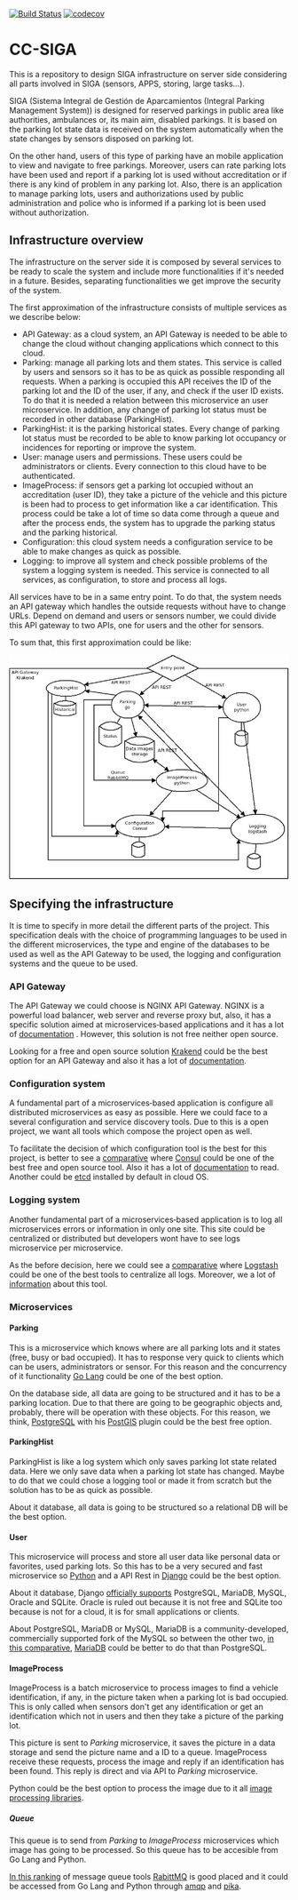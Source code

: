 [![Build Status](https://travis-ci.org/kcobos/CC-SIGA.svg?branch=master)](https://travis-ci.org/kcobos/CC-SIGA)
[![codecov](https://codecov.io/gh/kcobos/CC-SIGA/branch/master/graph/badge.svg)](https://codecov.io/gh/kcobos/CC-SIGA)

# CC-SIGA
This is a repository to design SIGA infrastructure on server side considering all parts involved in SIGA (sensors, APPS, storing, large tasks...).

SIGA (Sistema Integral de Gestión de Aparcamientos (Integral Parking Management System)) is designed for reserved parkings in public area like authorities, ambulances or, its main aim, disabled parkings. It is based on the parking lot state data is received on the system automatically when the state changes by sensors disposed on parking lot.

On the other hand, users of this type of parking have an mobile application to view and navigate to free parkings. Moreover, users can rate parking lots have been used and report if a parking lot is used without accreditation or if there is any kind of problem in any parking lot. Also, there is an application to manage parking lots, users and authorizations used by public administration and police who is informed if a parking lot is been used without authorization.

## Infrastructure overview
The infrastructure on the server side it is composed by several services to be ready to scale the system and include more functionalities if it's needed in a future. Besides, separating functionalities we get improve the security of the system.

The first approximation of the infrastructure consists of multiple services as we describe below:
 * API Gateway: as a cloud system, an API Gateway is needed to be able to change the cloud without changing applications which connect to this cloud.
 * Parking: manage all parking lots and them states. This service is called by users and sensors so it has to be as quick as possible responding all requests. When a parking is occupied this API receives the ID of the parking lot and the ID of the user, if any, and check if the user ID exists. To do that it is needed a relation between this microservice an user microservice. In addition, any change of parking lot status must be recorded in other database (ParkingHist). 
 * ParkingHist: it is the parking historical states. Every change of parking lot status must be recorded to be able to know parking lot occupancy or incidences for reporting or improve the system.
 * User: manage users and permissions. These users could be administrators or clients. Every connection to this cloud have to be authenticated. 
 * ImageProcess: if sensors get a parking lot occupied without an accreditation (user ID), they take a picture of the vehicle and this picture is been had to process to get information like a car identification. This process could be take a lot of time so data come through a queue and after the process ends, the system has to upgrade the parking status and the parking historical.
 * Configuration: this cloud system needs a configuration service to be able to make changes as quick as possible.
 * Logging: to improve all system and check possible problems of the system a logging system is needed. This service is connected to all services, as configuration, to store and process all logs.

All services have to be in a same entry point. To do that, the system needs an API gateway which handles the outside requests without have to change URLs. Depend on demand and users or sensors number, we could divide this API gateway to two APIs, one for users and the other for sensors.

To sum that, this first approximation could be like:

![Overview scheme](./docs/CC_overview.jpeg)

## Specifying the infrastructure
It is time to specify in more detail the different parts of the project. This specification deals with the choice of programming languages to be used in the different microservices, the type and engine of the databases to be used as well as the API Gateway to be used, the logging and configuration systems and the queue to be used.

### API Gateway
The API Gateway we could choose is NGINX API Gateway. NGINX is a powerful load balancer, web server and reverse proxy but, also, it has a specific solution aimed at microservices‑based applications and it has a lot of [documentation](https://www.nginx.com/blog/deploying-nginx-plus-as-an-api-gateway-part-1/) . However, this solution is not free neither open source.

Looking for a free and open source solution [Krakend](https://www.krakend.io/) could be the best option for an API Gateway and also it has a lot of [documentation](https://www.krakend.io/docs/overview/introduction/).

### Configuration system
A fundamental part of a microservices‑based application is configure all distributed microservices as easy as possible. Here we could face to a several configuration and service discovery tools. Due to this is a open project, we want all tools which compose the project open as well.

To facilitate the decision of which configuration tool is the best for this project, is better to see a [comparative](https://stackshare.io/service-discovery) where [Consul](https://www.consul.io/) could be one of the best free and open source tool. Also it has a lot of [documentation](https://www.consul.io/docs/index.html) to read. Another could be [etcd](https://etcd.io/) installed by default in cloud OS.

### Logging system
Another fundamental part of a microservices‑based application is to log all microservices errors or information in only one site. This site could be centralized or distributed but developers wont have to see logs microservice per microservice.

As the before decision, here we could see a [comparative](https://stackshare.io/log-management) where [Logstash](https://www.elastic.co/products/logstash) could be one of the best tools to centralize all logs. Moreover, we a lot of [information](https://www.elastic.co/guide/en/logstash/current/index.html) about this tool.

### Microservices
#### Parking
This is a microservice which knows where are all parking lots and it states (free, busy or bad occupied). It has to response very quick to clients which can be users, administrators or sensor. For this reason and the concurrency of it functionality [Go Lang](https://golang.org/) could be one of the best option.

On the database side, all data are going to be structured and it has to be a parking location. Due to that there are going to be geographic objects and, probably, there will be operation with these objects. For this reason, we think, [PostgreSQL](https://www.postgresql.org/) with his [PostGIS](https://postgis.net/) plugin could be the best free option.

#### ParkingHist
ParkingHist is like a log system which only saves parking lot state related data. Here we only save data when a parking lot state has changed. Maybe to do that we could chose a logging tool or made it from scratch but the solution has to be as quick as possible.

About it database, all data is going to be structured so a relational DB will be the best option.

#### User
This microservice will process and store all user data like personal data or favorites, used parking lots. So this has to be a very secured and fast microservice so [Python](https://www.python.org/) and a API Rest in [Django](https://www.djangoproject.com/) could be the best option.

About it database, Django [officially supports](https://docs.djangoproject.com/en/3.0/ref/databases/) PostgreSQL, MariaDB, MySQL, Oracle and SQLite. Oracle is ruled out because it is not free and SQLite too because is not for a cloud, it is for small applications or clients.

About PostgreSQL, MariaDB or MySQL, MariaDB is a community-developed, commercially supported fork of the MySQL so between the other two, [in this comparative](https://db-engines.com/en/system/MariaDB%3bPostgreSQL), [MariaDB](https://mariadb.org/) could be better to do that than PostgreSQL.

#### ImageProcess
ImageProcess is a batch microservice to process images to find a vehicle identification, if any, in the picture taken when a parking lot is bad occupied. This is only called when sensors don't get any identification or get an identification which not in users and then they take a picture of the parking lot.

This picture is sent to *Parking* microservice, it saves the picture in a data storage and send the picture name and a ID to a queue. ImageProcess receive these requests, process the image and reply if an identification has been found. This reply is direct and via API to *Parking* microservice.

Python could be the best option to process the image due to it all [image processing libraries](https://www.datasciencecentral.com/profiles/blogs/9-python-libraries-which-can-help-you-in-image-processing). 

##### Queue
This queue is to send from *Parking* to *ImageProcess* microservices which image has going to be processed. So this queue has to be accesible from Go Lang and Python.

[In this ranking](https://stackshare.io/message-queue) of message queue tools [RabittMQ](https://www.rabbitmq.com/) is good placed and it could be accessed from Go Lang and Python through [amqp](https://github.com/streadway/amqp) and [pika](https://github.com/pika/pika).
